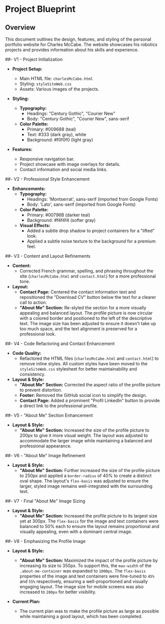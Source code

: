 # Project Blueprint

## Overview

This document outlines the design, features, and styling of the personal portfolio website for Charles McCabe. The website showcases his robotics projects and provides information about his skills and experience.

##- V1 - Project Initialization

- **Project Setup:**
    - Main HTML file: `charlesMcCabe.html`
    - Styling: `styleSiteWeb.css`
    - Assets: Various images of the projects.

- **Styling:**
    - **Typography:**
        - Headings: "Century Gothic", "Courier New"
        - Body: "Century Gothic", "Courier New", sans-serif
    - **Color Palette:**
        - Primary: #009688 (teal)
        - Text: #333 (dark gray), white
        - Background: #f0f0f0 (light gray)

- **Features:**
    - Responsive navigation bar.
    - Project showcase with image overlays for details.
    - Contact information and social media links.

##- V2 - Professional Style Enhancement

- **Enhancements:**
    - **Typography:**
        - Headings: 'Montserrat', sans-serif (imported from Google Fonts)
        - Body: 'Lato', sans-serif (imported from Google Fonts)
    - **Color Palette:**
        - Primary: #00796B (darker teal)
        - Background: #f4f4f4 (softer gray)
    - **Visual Effects:**
        - Added a subtle drop shadow to project containers for a "lifted" look.
        - Applied a subtle noise texture to the background for a premium feel.

##- V3 - Content and Layout Refinements

- **Content:**
    - Corrected French grammar, spelling, and phrasing throughout the site (`charlesMcCabe.html` and `contact.html`) for a more professional tone.
- **Layout:**
    - **Contact Page:** Centered the contact information text and repositioned the "Download CV" button below the text for a clearer call to action.
    - **"About Me" Section:** Re-styled the section for a more visually appealing and balanced layout. The profile picture is now circular with a colored border and positioned to the left of the descriptive text. The image size has been adjusted to ensure it doesn't take up too much space, and the text alignment is preserved for a professional look.

##- V4 - Code Refactoring and Contact Enhancement

- **Code Quality:**
    - Refactored the HTML files (`charlesMcCabe.html` and `contact.html`) to remove inline styles. All custom styles have been moved to the `styleSiteWeb.css` stylesheet for better maintainability and consistency.
- **Layout & Style:**
    - **"About Me" Section:** Corrected the aspect ratio of the profile picture to prevent distortion.
    - **Footer:** Removed the GitHub social icon to simplify the design.
    - **Contact Page:** Added a prominent "Profil LinkedIn" button to provide a direct link to the professional profile.

##- V5 - "About Me" Section Enhancement

- **Layout & Style:**
    - **"About Me" Section:** Increased the size of the profile picture to 200px to give it more visual weight. The layout was adjusted to accommodate the larger image while maintaining a balanced and professional appearance.

##- V6 - "About Me" Image Refinement

- **Layout & Style:**
    - **"About Me" Section:** Further increased the size of the profile picture to 250px and applied a `border-radius` of 40% to create a distinct oval shape. The layout's `flex-basis` was adjusted to ensure the larger, styled image remains well-integrated with the surrounding text.

##- V7 - Final "About Me" Image Sizing

- **Layout & Style:**
    - **"About Me" Section:** Increased the profile picture to its largest size yet at 300px. The `flex-basis` for the image and text containers were balanced to 50% each to ensure the layout remains proportional and visually appealing, even with a dominant central image.

##- V8 - Emphasizing the Profile Image

- **Layout & Style:**
    - **"About Me" Section:** Maximized the impact of the profile picture by increasing its size to 350px. To support this, the `max-width` of the `.about-me-container` was expanded to `1000px`. The `flex-basis` properties of the image and text containers were fine-tuned to `45%` and `55%` respectively, ensuring a well-proportioned and visually engaging layout. The image size for mobile screens was also increased to `280px` for better visibility.

- **Current Plan:**
    - The current plan was to make the profile picture as large as possible while maintaining a good layout, which has been completed.

